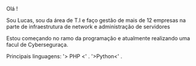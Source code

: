 Olá !

Sou Lucas, sou da área de T.I e faço gestão de mais de 12 empresas na parte de infraestrutura de network e administração de servidores

Estou começando no ramo da programação e atualmente realizando uma facul de Cyberseguraça.

Principais linguagens: '> PHP <' . '>Python<' .



<!---
LucasAntocheski/LucasAntocheski is a ✨ special ✨ repository because its `README.md` (this file) appears on your GitHub profile.
You can click the Preview link to take a look at your changes.
--->
